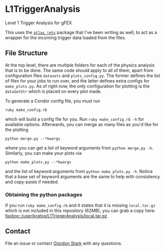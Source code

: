 L1TriggerAnalysis
=================

Level 1 Trigger Analysis for gFEX


This uses the [`atlas_jets`](https://github.com/kratsg/atlas_jets) package that I've been writing as well, to act as a wrapper for the incoming trigger data loaded from the files.

## File Structure
At the top level, there are multiple folders for each of the physics analysis that is to be done. The same code should apply to all of them, apart from configuration files `datasets` and `plots_config.py`. The former defines the list of files for your jobs to run over, and the latter defines extra configs for `make_plots.py`. As of right now, the only configuration for plotting is the `dataSetStr` which is placed on every plot made.

To generate a Condor config file, you must run
```
ruby make_config.rb
```
which will build a config file for you. Run `ruby make_config.rb -h` for available options. Afterwards, you can merge as many files as you'd like for the plotting
```
python merge.py --*kwargs
```
where you can get a list of keyword arguments from `python merge.py -h`. Similarly, you can make your plots via
```
python make_plots.py --*kwargs
```
and the list of keyword arguments from `python make_plots.py -h`. Notice that a base set of keyword arguments are the same to help with consistency and copy-paste if needed.

### Obtaining the python packages
If you run `ruby make_config.rb` and it states that it is missing `local.tar.gz` which is not included in this repository (62MB), you can grab a copy here: [faxbox::/user/kratsg/L1TriggerAnalysis/local.tar.gz](http://faxbox.usatlas.org/user/kratsg/L1TriggerAnalysis/local.tar.gz)

## Contact
File an issue or contact [Giordon Stark](https://github.com/kratsg) with any questions.
